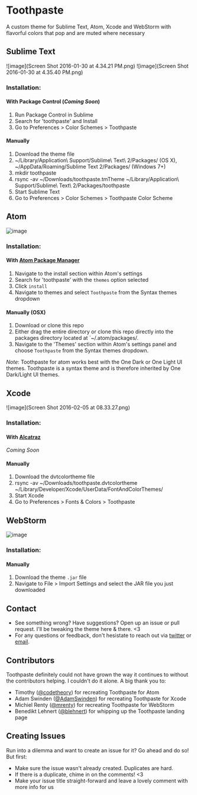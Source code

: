 # Toothpaste
A custom theme for Sublime Text, Atom, Xcode and WebStorm with flavorful colors that pop and are muted where necessary

## Sublime Text
![image](Screen Shot 2016-01-30 at 4.34.21 PM.png)
![image](Screen Shot 2016-01-30 at 4.35.40 PM.png)

### Installation:
#### With Package Control (*Coming Soon*)
1. Run Package Control in Sublime
2. Search for 'toothpaste' and Install
3. Go to Preferences > Color Schemes > Toothpaste

#### Manually
1. Download the theme file
2. ~/Library/Application\ Support/Sublime\ Text\ 2/Packages/ (OS X), ~/AppData/Roaming/Sublime Text 2/Packages/ (Windows 7+)
3. mkdir toothpaste
4. rsync -av ~/Downloads/toothpaste.tmTheme ~/Library/Application\ Support/Sublime\ Text\ 2/Packages/toothpaste
5. Start Sublime Text
6. Go to Preferences > Color Schemes > Toothpaste Color Scheme

## Atom
![image](toothpaste_atom_screenshot.png)
### Installation:
#### With [Atom Package Manager](https://atom.io/themes/toothpaste)
1. Navigate to the install section within Atom's settings
2. Search for 'toothpaste' with the `themes` option selected
3. Click `install`
4. Navigate to themes and select `Toothpaste` from the Syntax themes dropdown

#### Manually (OSX)
1. Download or clone this repo
2. Either drag the entire directory or clone this repo directly into the packages directory located at `~/.atom/packages/.
3. Navigate to the 'Themes' section within Atom's settings panel and choose `Toothpaste` from the Syntax themes dropdown.

*Note*: Toothpaste for atom works best with the One Dark or One Light UI themes. Toothpaste is a syntax theme and is therefore inherited by One Dark/Light UI themes.

## Xcode
![image](Screen Shot 2016-02-05 at 08.33.27.png)
### Installation:
#### With [Alcatraz](http://alcatraz.io)
*Coming Soon*

#### Manually
1. Download the dvtcolortheme file
2. rsync -av ~/Downloads/toothpaste.dvtcolortheme ~/Library/Developer/Xcode/UserData/FontAndColorThemes/
3. Start Xcode
4. Go to Preferences > Fonts & Colors > Toothpaste

## WebStorm
![image](toothpaste_webstorm_screenshot.png)
### Installation:
#### Manually
1. Download the theme `.jar` file
2. Navigate to File > Import Settings and select the JAR file you just downloaded

## Contact
- See something wrong? Have suggestions? Open up an issue or pull request. I'll be tweaking the theme here & there. <3
- For any questions or feedback, don't hesistate to reach out via [twitter](http://twitter.com/imcatnoone) or [email](mailto:hello@heyimcat.com).

## Contributors
Toothpaste definitely could not have grown the way it continues to without the contributors helping. I couldn't do it alone. A big thank you to:

- Timothy ([@codetheory](http://twitter.com/@codetheory)) for recreating Toothpaste for Atom
- Adam Swinden ([@AdamSwinden](https://twitter.com/adamswinden)) for recreating Toothpaste for Xcode
- Michiel Renty ([@mrenty](https://twitter.com/mrenty)) for recreating Toothpaste for WebStorm
- Benedikt Lehnert ([@blehnert](https://twitter.com/blehnert)) for whipping up the Toothpaste landing page

## Creating Issues
Run into a dilemma and want to create an issue for it? Go ahead and do so! But first:
- Make sure the issue wasn't already created. Duplicates are hard.
- If there is a duplicate, chime in on the comments! <3
- Make your issue title straight-forward and leave a lovely comment with more info for us
